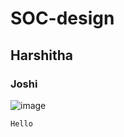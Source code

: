 # SOC-design
## Harshitha 
### Joshi
![image](https://github.com/user-attachments/assets/1357cb62-84a2-4e3f-b55a-1c79d7038014)
```
Hello
```
